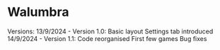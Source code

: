 # Walumbra
Versions:
13/9/2024 - Version 1.0:
  Basic layout
  Settings tab introduced
14/9/2024 - Version 1.1:
  Code reorganised
  First few games
  Bug fixes
